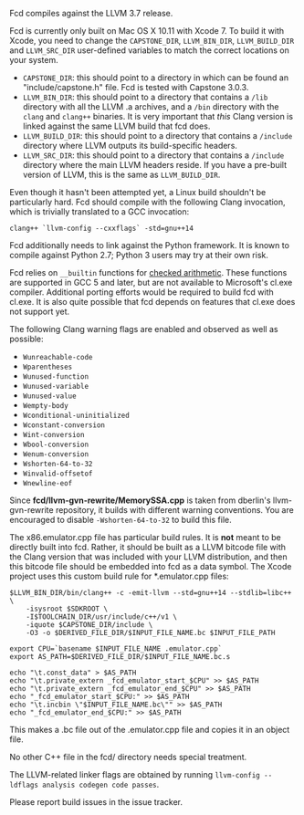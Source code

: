 Fcd compiles against the LLVM 3.7 release.

Fcd is currently only built on Mac OS X 10.11 with Xcode 7. To build it with
Xcode, you need to change the `CAPSTONE_DIR`, `LLVM_BIN_DIR`, `LLVM_BUILD_DIR`
and `LLVM_SRC_DIR` user-defined variables to match the correct locations on
your system.

* `CAPSTONE_DIR`: this should point to a directory in which can be found an
  "include/capstone.h" file. Fcd is tested with Capstone 3.0.3.
* `LLVM_BIN_DIR`: this should point to a directory that contains a `/lib`
  directory with all the LLVM .a archives, and a `/bin` directory with the
  `clang` and `clang++` binaries. It is very important that *this* Clang version
  is linked against the same LLVM build that fcd does.
* `LLVM_BUILD_DIR`: this should point to a directory that contains a `/include`
  directory where LLVM outputs its build-specific headers.
* `LLVM_SRC_DIR`: this should point to a directory that contains a `/include`
  directory where the main LLVM headers reside. If you have a pre-built version
  of LLVM, this is the same as `LLVM_BUILD_DIR`.

Even though it hasn't been attempted yet, a Linux build shouldn't be
particularly hard. Fcd should compile with the following Clang invocation, which
is trivially translated to a GCC invocation:

    clang++ `llvm-config --cxxflags` -std=gnu++14

Fcd additionally needs to link against the Python framework. It is known to
compile against Python 2.7; Python 3 users may try at their own risk.

Fcd relies on `__builtin` functions for [checked arithmetic][1]. These functions
are supported in GCC 5 and later, but are not available to Microsoft's cl.exe
compiler. Additional porting efforts would be required to build fcd with cl.exe.
It is also quite possible that fcd depends on features that cl.exe does not
support yet.

The following Clang warning flags are enabled and observed as well as possible:

* `Wunreachable-code`
* `Wparentheses`
* `Wunused-function`
* `Wunused-variable`
* `Wunused-value`
* `Wempty-body`
* `Wconditional-uninitialized`
* `Wconstant-conversion`
* `Wint-conversion`
* `Wbool-conversion`
* `Wenum-conversion`
* `Wshorten-64-to-32`
* `Winvalid-offsetof`
* `Wnewline-eof`

Since **fcd/llvm-gvn-rewrite/MemorySSA.cpp** is taken from dberlin's
llvm-gvn-rewrite repository, it builds with different warning conventions. You
are encouraged to disable `-Wshorten-64-to-32` to build this file.

The x86.emulator.cpp file has particular build rules. It is **not** meant to be
directly built into fcd. Rather, it should be built as a LLVM bitcode file with
the Clang version that was included with your LLVM distribution, and then this
bitcode file should be embedded into fcd as a data symbol. The Xcode project
uses this custom build rule for *.emulator.cpp files:

	$LLVM_BIN_DIR/bin/clang++ -c -emit-llvm --std=gnu++14 --stdlib=libc++ \
		-isysroot $SDKROOT \
		-I$TOOLCHAIN_DIR/usr/include/c++/v1 \
		-iquote $CAPSTONE_DIR/include \
		-O3 -o $DERIVED_FILE_DIR/$INPUT_FILE_NAME.bc $INPUT_FILE_PATH

	export CPU=`basename $INPUT_FILE_NAME .emulator.cpp`
	export AS_PATH=$DERIVED_FILE_DIR/$INPUT_FILE_NAME.bc.s

	echo "\t.const_data" > $AS_PATH
	echo "\t.private_extern _fcd_emulator_start_$CPU" >> $AS_PATH
	echo "\t.private_extern _fcd_emulator_end_$CPU" >> $AS_PATH
	echo "_fcd_emulator_start_$CPU:" >> $AS_PATH
	echo "\t.incbin \"$INPUT_FILE_NAME.bc\"" >> $AS_PATH
	echo "_fcd_emulator_end_$CPU:" >> $AS_PATH

This makes a .bc file out of the .emulator.cpp file and copies it in an object
file.

No other C++ file in the fcd/ directory needs special treatment.

The LLVM-related linker flags are obtained by running
`llvm-config --ldflags analysis codegen code passes`.

Please report build issues in the issue tracker.

  [1]: http://stackoverflow.com/a/20956705/251153